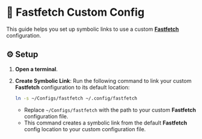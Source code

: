 # 🚀 Fastfetch Custom Config

This guide helps you set up symbolic links to use a custom [**Fastfetch**](https://github.com/fastfetch-cli/fastfetch) configuration.

## ⚙️ Setup

1. **Open a terminal**.

2. **Create Symbolic Link**:
   Run the following command to link your custom **Fastfetch** configuration to its default location:

   ```bash
   ln -s ~/Configs/fastfetch ~/.config/fastfetch
   ```

   - Replace `~/Configs/fastfetch` with the path to your custom **Fastfetch** configuration file.
   - This command creates a symbolic link from the default **Fastfetch** config location to your custom configuration file.
